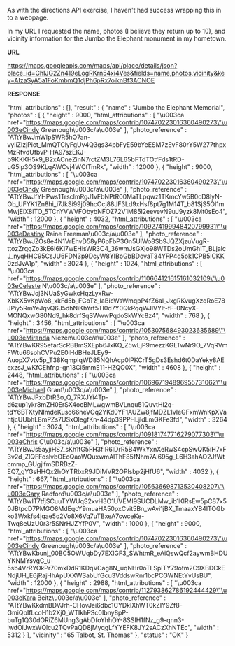 As with the directions API exercise, I haven't had success wrapping this in to a webpage.

In my URL I requested the name, photos (I believe they return up to 10), and vicinity information for the Jumbo the Elephant monument in my hometown.

**URL**

https://maps.googleapis.com/maps/api/place/details/json?place_id=ChIJG2Zn419eLogRKrn54xi4Ves&fields=name,photos,vicinity&key=AIzaSyA5a1FoKmbmQ1djPh6pRx7oiknBf3ACNOE

**RESPONSE**

   "html_attributions" : [],
   "result" : {
      "name" : "Jumbo the Elephant Memorial",
      "photos" : [
         {
            "height" : 9000,
            "html_attributions" : [
               "\u003ca href=\"https://maps.google.com/maps/contrib/107470223016360490273\"\u003eCindy Greenough\u003c/a\u003e"
            ],
            "photo_reference" : "ATtYBwJmWlpSWR5hO7an-vyiiZlzjPict_MmQTClyFgUv4Q3gs34pbFyE59bYeESM7zEvF80rY5W277thpxMzRfvdUfbvP-HA97szEKJ-b9KKKH5k9_B2xACneZinN7rctZM3L76L65bFTdTOtfFds1tRD-uG5lp3OS9KLqAWCvj4WCtTmRk",
            "width" : 12000
         },
         {
            "height" : 9000,
            "html_attributions" : [
               "\u003ca href=\"https://maps.google.com/maps/contrib/107470223016360490273\"\u003eCindy Greenough\u003c/a\u003e"
            ],
            "photo_reference" : "ATtYBwJfYHPws1TrsclmRgJ1vFbNPtR00MaTLpqwz1TKmcYw5B0cD8lyN-Ob_UFYK1Zn8hi_i7JkSi99j09hcOcj88JF3Ld9xHsf8pt7g1M14T_b81SjS5Ol1mMwjEiX8lTO_5TCnYVWVFObybNFOZ72V1M85l2eevevN9uJ9yzk8Mt0sEo4",
            "width" : 12000
         },
         {
            "height" : 4032,
            "html_attributions" : [
               "\u003ca href=\"https://maps.google.com/maps/contrib/109274199948420799931\"\u003eDestiny Raine Freeman\u003c/a\u003e"
            ],
            "photo_reference" : "ATtYBwJZOs8e4N1VrEhvD58yP6pFbP3Gn5UlWo8Sb9JQZXjzuVugR-ttozZrqgZo3kE6I6Ki7wEHlsWR3C4_36wmJsGXjo98WTDs2oUmGhIT_BLjalcJ_nyqHHC95CsJU6FDN3p9DcyW8YIBoGbBDovaT34YFP4q5ok1CPB5iCKK0zdJvA1p",
            "width" : 3024
         },
         {
            "height" : 1024,
            "html_attributions" : [
               "\u003ca href=\"https://maps.google.com/maps/contrib/110664121615161032109\"\u003eCeleste N\u003c/a\u003e"
            ],
            "photo_reference" : "ATtYBwJoj3NUaSyGwkcHqzLyxRw-XbKX5vKpWo8_xkFd5b_FCoTz_IaBicWsWmqpP4fZ6al_JxgRKvugXzqRoE78JPiy5RmYeJqvQ6J5dhNiKhYrf5Tl0d7Y0QkRqqWJlVYlt-fF-0NcyX-MONQxwG80Nd9_hk8drfSqSWwwPqdoSkWYc8z4",
            "width" : 768
         },
         {
            "height" : 3456,
            "html_attributions" : [
               "\u003ca href=\"https://maps.google.com/maps/contrib/105307568493023635689\"\u003eMiranda Niezen\u003c/a\u003e"
            ],
            "photo_reference" : "ATtYBwKR95efarScRBBmSXEpb6JxKQ_Z5wLjP9mezzKGLTwNr9O_7VqRVmFWtu66sohCVPu2E0IHdBHeJLEy9-AuopX7vtv5p_T38KqmplqWD85NQhAcp0IPKCrT5gDs3Eshd6t0DaYeky8AEexzsJ_wKfCEhfnp-gn13Ci5mmE11-HZQO0X",
            "width" : 4608
         },
         {
            "height" : 2448,
            "html_attributions" : [
               "\u003ca href=\"https://maps.google.com/maps/contrib/106967194896955731062\"\u003eMichael Grant\u003c/a\u003e"
            ],
            "photo_reference" : "ATtYBwJPxbDtR3o_Q_7RXJYi4Tp-d6zup1ykr8mZH0ErSX4ocBMLwgwmBVLnqu51QuvtHl2q-tdY6BTXtyNImdeKuso66neVOq2YKd0YF1AUZw8jfMDZL1vIeGFxmWnKpXVahtjcUUbhL8mPZs7USxOlegfKn-44dp39PPHLjldLmGKFe3fd",
            "width" : 3264
         },
         {
            "height" : 3024,
            "html_attributions" : [
               "\u003ca href=\"https://maps.google.com/maps/contrib/109181747716279077303\"\u003eChris C\u003c/a\u003e"
            ],
            "photo_reference" : "ATtYBwJs5ayjiHS7_sKh1tG5FH3fIR6IDrR5B4WkYxnXeRwS4cpSwQK5iH7xF3v2d_ZIQFFoslvbOEoQaoWQuxwmAlThF85fNhm7Al695g_L6H3ahAO2JfWtcmmp_GUgjlfmSDRBzZ-EQ7_gYGsHHQx2hOYTRbxR9JDiMVR2OPlsbp2jHfU6",
            "width" : 4032
         },
         {
            "height" : 667,
            "html_attributions" : [
               "\u003ca href=\"https://maps.google.com/maps/contrib/105636698713530408207\"\u003eGary Radford\u003c/a\u003e"
            ],
            "photo_reference" : "ATtYBwIT7tfjSCuuTYWUqS2xvH3O1UVEMl9SUCDLMw_ib1KlRsEw5pC87x50JBtpcD7PMGO8MdEqcY9muaHA50pxCvit5Bn_wAvi1jBX_TmaaxYB4lTOGbko3Wxkfs4jqae5o2Vo8X6Vq7uTBxeA7cwceKe-Twq8eUzU0r3r5SNrHJZYfP0V",
            "width" : 1000
         },
         {
            "height" : 9000,
            "html_attributions" : [
               "\u003ca href=\"https://maps.google.com/maps/contrib/107470223016360490273\"\u003eCindy Greenough\u003c/a\u003e"
            ],
            "photo_reference" : "ATtYBwKbunj_00BC5OWUqbDy7EXIGF3_SWhtmR_eAiQswQcf2aywmBHDUYKNMYsvgC_u-5sb4VrRYOkPr70mxDdR1KDqVCag8N_uqNHr0oTLSplTY79otm2C9XBDCkENdjUH_E6jRajHhApUXXWSabUfGcu3VddswRnr1bcPCGWNEtYvUsBU",
            "width" : 12000
         },
         {
            "height" : 2988,
            "html_attributions" : [
               "\u003ca href=\"https://maps.google.com/maps/contrib/112793862786192444429\"\u003eKara Beitz\u003c/a\u003e"
            ],
            "photo_reference" : "ATtYBwKkdmBDVJrh-CHovJei6dbc1CYDkIXhWT0kZIY9Zf8-GmiQbIfLcoH1b2Xj0_WTIkhPSc0Ibny8pP-buTg1Q30dORiZ6MUng3gAbDfoYhhOY-8SSIH1fNz_g9-qnn3-lwdOiJwxWQlcu2TQvPaQD8jMyqgLfYYEFK8JY2sACzXhNTEc",
            "width" : 5312
         }
      ],
      "vicinity" : "65 Talbot, St. Thomas"
   },
   "status" : "OK"
}
